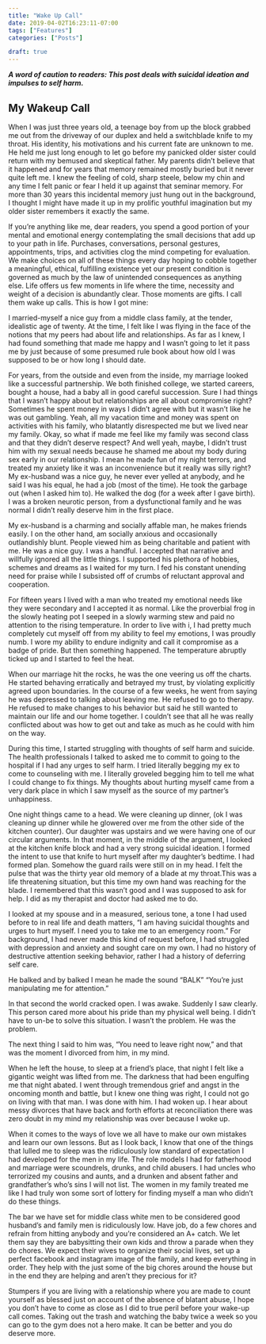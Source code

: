 ```yaml
---
title: "Wake Up Call"
date: 2019-04-02T16:23:11-07:00
tags: ["Features"]
categories: ["Posts"]

draft: true
---
```

___A word of caution to readers: This post deals with suicidal ideation and impulses to self harm.___


## My Wakeup Call



When I was just three years old, a teenage boy from up the block grabbed me out from the driveway of our duplex and held a switchblade knife to my throat. His identity, his motivations and his current fate are unknown to me. He held me just long enough to let go before my panicked older sister could return with my bemused and skeptical father. My parents didn’t believe that it happened and for years that memory remained mostly buried but it never quite left me. I knew the feeling of cold, sharp steele, below my chin and any time I felt panic or fear I held it up against that seminar memory. For more than 30 years this incidental memory just hung out in the background, I thought I might have made it up in my prolific youthful imagination but my older sister remembers it exactly the same.  

If you’re anything like me, dear readers, you spend a good portion of your mental and emotional energy contemplating the small decisions that add up to your path in life. Purchases, conversations, personal gestures, appointments, trips, and activities clog the mind competing for evaluation. We make choices on all of these things every day hoping to cobble together a meaningful, ethical, fulfilling existence yet our present condition is governed as much by the law of unintended consequences as anything else. Life offers us few moments in life where the time, necessity and weight of a decision is abundantly clear. Those moments are gifts. I call them wake up calls. This is how I got mine:

I married-myself a nice guy from a middle class family, at the tender, idealistic age of twenty. At the time, I felt like I was flying in the face of the notions that my peers had about life and relationships. As far as I knew, I had found something that made me happy and I wasn’t going to let it pass me by just because of some presumed rule book about how old I was supposed to be or how long I should date. 

For years, from the outside and even from the inside, my marriage looked like a successful partnership. We both finished college, we started careers, bought a house, had a baby all in good careful succession. Sure I had things that I wasn’t happy about but relationships are all about compromise right? Sometimes he spent money in ways I didn’t agree with but it wasn’t like he was out gambling. Yeah, all my vacation time and money was spent on  activities with his family, who blatantly disrespected me but we lived near my family. Okay, so what if made me feel like my family was second class and that they didn’t deserve respect? And well yeah, maybe,  I didn’t trust him with my sexual needs because he shamed me about my body during sex early in our relationship. I mean he made fun of my night terrors, and treated my anxiety like it was an inconvenience but it really was silly right? My ex-husband was a nice guy, he never ever yelled at anybody, and he said I was his equal, he had a job (most of the time). He took the garbage out (when I asked him to). He walked the dog (for a week after I gave birth). I was a broken neurotic person, from a dysfunctional family and he was normal I didn’t really deserve him in the first place.  

My ex-husband is a charming and socially affable man, he makes friends easily. I on the other hand, am socially anxious and occasionally outlandishly blunt. People viewed him as being charitable and patient with me. He was a nice guy. I was a handful. I accepted that narrative and willfully ignored all the little things. I supported his plethora of hobbies, schemes and dreams as I waited for my turn. I fed his constant unending need for praise while I subsisted off of crumbs  of reluctant approval and cooperation. 



For fifteen years I lived with a man who treated my emotional needs like they were secondary and I accepted it as normal. Like the proverbial frog in the slowly heating pot I seeped in a slowly warming stew and paid no attention to the rising temperature. In order to live with i, I had pretty much completely cut myself off from my ability to feel my emotions, I was proudly numb. I wore my ability to endure indignity and call it compromise as a badge of pride. But then something happened. The temperature abruptly ticked up and I started to feel the heat.

When our marriage hit the rocks, he was the one veering us off the charts. He started behaving erratically and betrayed my trust, by violating explicitly agreed upon boundaries. In the course of a few weeks, he went from saying he was depressed to talking about leaving me. He refused to go to therapy. He refused to make changes to his behavior but said he still wanted to maintain our life and our home together. I couldn’t see that all he was really conflicted about was how to get out and take as much as he could with him on the way. 

During this time, I started struggling with thoughts of self harm and suicide. The health professionals I talked to asked me to commit to going to the hospital if I had any urges to self harm. I tried literally begging my ex to come to counseling with me. I literally groveled begging him to tell me what I could change to fix things. My thoughts about hurting myself came from a very dark place in which I saw myself as the source of my partner’s unhappiness. 

One night things came to a head. We were cleaning up dinner, (ok I was cleaning up dinner while he glowered over me from the other side of the kitchen counter). Our daughter was upstairs and we were having one of our circular arguments. In that moment, in the middle of the argument, I looked at the kitchen knife block and had a very strong suicidal ideation. I formed the intent to use that knife to hurt myself after my daughter’s bedtime. I had formed plan. Somehow the guard rails were still on in my head. I felt the pulse that was the thirty year old memory of a blade at my throat.This was a life threatening situation, but this time my own hand was reaching for the blade. I remembered that this wasn’t good and I was supposed to ask for help. I did as my therapist and doctor had asked me to do.

I looked at my spouse and in a measured, serious tone, a tone I had used before to in real life and death matters, “I am having suicidal thoughts and urges to hurt myself. I need you to take me to an emergency room.” For background, I had never made this kind of request before, I had struggled with depression and anxiety and sought care on my own. I had no history of destructive attention seeking behavior, rather I had a history of deferring self care. 

He balked and by balked I mean he made the sound “BALK” 
“You’re just manipulating me for attention.” 

In that second the world cracked open. I was awake. Suddenly I saw clearly. This person cared more about his pride than my physical well being. I didn’t have to un-be to solve this situation. I wasn’t the problem. He was the problem. 

The next thing I said to him was, “You need to leave right now,” and that was the moment I divorced from him, in my mind. 

When he left the house, to sleep at a friend’s place, that night I felt like a gigantic weight was lifted from me. The darkness that had been engulfing me that night abated. I went through tremendous grief and angst in the oncoming month and battle, but I knew one thing was right, I could not go on living with that man. I was done with him. I had woken up. I hear about messy divorces that have back and forth efforts at reconciliation there was zero doubt in my mind my relationship was over because I woke up. 

When it comes to the ways of love we all have to make our own mistakes and learn our own lessons. But as I look back, I know that one of the things that lulled me to sleep was the ridiculously low standard of expectation I had developed for the men in my life. The role models I had for fatherhood and marriage were scoundrels, drunks, and child abusers. I had uncles who terrorized my cousins and aunts, and a drunken and absent father and grandfather’s who’s sins I will not list. The women in my family treated me like I had truly won some sort of lottery for finding myself a man who didn’t do these things. 

The bar we have set for middle class white men to be considered good husband’s and family men is ridiculously low. Have job, do a few chores and refrain from hitting anybody and you’re considered an A+ catch. We let them say they are babysitting their own kids and throw a parade when they do chores. We expect their wives to organize their social lives, set up a perfect facebook and instagram image of the family, and keep everything in order. They help with the just some of the big chores around the house but in the end they are helping and aren’t they precious for it?

Stumpers if you are living with a relationship where you are made to count yourself as blessed just on account of the absence of blatant abuse, I hope you don’t have to come as close as I did to true peril before your wake-up call comes. Taking out the trash and watching the baby twice a week so you can go to the gym does not a hero make. It can be better and you do deserve more.

